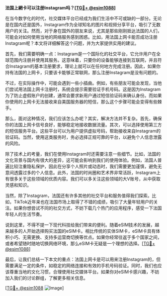 **法国上網卡可以注册Instagram吗？[[TG💪+ @esim1088](https://t.me/s/esim1088)]**

在当今数字化的时代，社交媒体平台已经成为我们生活中不可或缺的一部分。无论是在国内还是国外，Instagram作为全球知名的图片和视频分享平台，吸引了无数用户的关注。然而，对于身在国外的朋友来说，尤其是那些刚刚抵达法国的人们，可能会对如何使用当地的网络服务感到困惑。比如，用法国上网卡能否成功注册Instagram呢？本文将详细解答这个问题，并为大家提供实用的建议。

首先，我们需要明确一点：Instagram是一个国际化的社交平台，它允许用户在全球范围内注册并使用其服务。这意味着，只要你的设备能够连接到互联网，并且符合Instagram的基本注册要求，理论上就可以在任何地方完成注册。因此，如果你持有法国的上网卡，只要该卡能够正常联网，那么注册Instagram是没有问题的。

不过，在实际操作中，可能会遇到一些小插曲。例如，有些朋友可能会发现，当他们尝试用法国上网卡注册时，系统会提示需要验证手机号码。这是因为Instagram为了防止虚假账户的创建，通常会要求新用户通过短信验证码来确认身份。而如果你使用的上网卡无法接收来自美国服务器的短信，那么这个步骤可能会变得有些棘手。

那么，面对这种情况，我们应该怎么办呢？其实，解决方法并不复杂。首先，确保你的法国上网卡信号良好，能够稳定地接收数据流量。其次，可以选择使用第三方的短信服务平台。这些平台可以为用户提供虚拟号码，帮助接收来自Instagram的验证码。当然，使用这类服务时，务必选择正规可靠的平台，以避免个人信息泄露的风险。

除了技术上的考量，我们在使用Instagram时还需要注意一些细节。比如，法国的文化背景与国内有很大的差异，这可能会影响到我们的使用体验。例如，法国人普遍比较注重隐私保护，因此在分享个人照片或动态时，我们需要更加谨慎，避免无意间透露过多的个人信息。此外，法国的时尚圈和艺术界非常活跃，Instagram上有很多关于这些领域的优质内容。我们可以多关注这些领域的大V账号，从中获取灵感和知识。

当然，除了Instagram，法国还有许多其他的社交平台和服务值得我们探索。比如，TikTok近年来也在法国市场上取得了不错的成绩，吸引了大量年轻用户的关注。如果你想尝试不同的社交方式，不妨下载几个热门的应用程序，感受一下法国年轻人的生活节奏。

说到这里，不得不提一下现代科技给我们带来的便利。随着eSIM技术的发展，越来越多的人开始选择购买法国的eSIM卡。相比传统的实体SIM卡，eSIM卡具有体积小巧、无需更换、支持多运营商切换等优点。如果你经常往返于多个国家之间，或者希望随时随地切换网络环境，那么eSIM卡无疑是一个理想的选择。[[TG💪+ @esim1088](https://t.me/s/esim1088)]

最后，让我们总结一下本文的重点：法国上网卡是可以用来注册Instagram的，但需要满足一定的条件，如稳定的网络连接和有效的手机号码验证。同时，我们也应该尊重当地的文化习惯，合理使用社交媒体平台。如果你对eSIM卡感兴趣，不妨加入我们的讨论群组，了解更多相关信息。

[[TG💪+ @esim1088](https://t.me/s/esim1088) ![Image](https://i.postimg.cc/4NQfJmqS/Snipaste-2025-05-13-00-14-12.png)]
